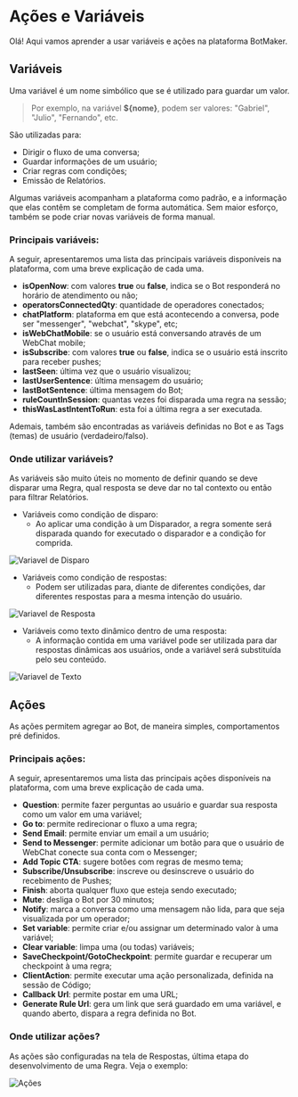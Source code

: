 # Ações e Variáveis

Olá! Aqui vamos aprender a usar variáveis e ações na plataforma BotMaker.

## Variáveis
Uma variável é um nome simbólico que se é utilizado para guardar um valor. 

> Por exemplo, na variável **${nome}**, podem ser valores: "Gabriel", "Julio", "Fernando", etc.

São utilizadas para:
- Dirigir o fluxo de uma conversa;
- Guardar informações de um usuário;
- Criar regras com condições;
- Emissão de Relatórios.

Algumas variáveis acompanham a plataforma como padrão, e a informação que elas contêm se completam de forma automática. Sem maior esforço, também se pode criar novas variáveis de forma manual.

### Principais variáveis:

A seguir, apresentaremos uma lista das principais variáveis disponíveis na plataforma, com uma breve explicação de cada uma.

- **isOpenNow**: com valores **true** ou **false**, indica se o Bot responderá no horário de atendimento ou não;
- **operatorsConnectedQty**: quantidade de operadores conectados;
- **chatPlatform**: plataforma em que está acontecendo a conversa, pode ser "messenger", "webchat", "skype", etc;
- **isWebChatMobile**: se o usuário está conversando através de um WebChat mobile;
- **isSubscribe**: com valores **true** ou **false**, indica se o usuário está inscrito para receber pushes;
- **lastSeen**: última vez que o usuário visualizou;
- **lastUserSentence**: última mensagem do usuário;
- **lastBotSentence**: última mensagem do Bot;
- **ruleCountInSession**: quantas vezes foi disparada uma regra na sessão;
- **thisWasLastIntentToRun**: esta foi a última regra a ser executada.

Ademais, também são encontradas as variáveis definidas no Bot e as Tags (temas) de usuário (verdadeiro/falso).

### Onde utilizar variáveis?

As variáveis são muito úteis no momento de definir quando se deve disparar uma Regra, qual resposta se deve dar no tal contexto ou então para filtrar Relatórios.

- Variáveis como condição de disparo:
	- Ao aplicar uma condição à um Disparador, a regra somente será disparada quando for executado o disparador e a condição for comprida. 

![Variavel de Disparo](https://botmakeradmin.github.io/docs/pt/imagens/VariavelCondicao.png)
	
- Variáveis como condição de respostas:
	- Podem ser utilizadas para, diante de diferentes condições, dar diferentes respostas para a mesma intenção do usuário.

![Variavel de Resposta](https://botmakeradmin.github.io/docs/pt/imagens/VariavelResposta.png)

- Variáveis como texto dinâmico dentro de uma resposta:
	- A informação contida em uma variável pode ser utilizada para dar respostas dinâmicas aos usuários, onde a variável será substituída pelo seu conteúdo.

![Variavel de Texto](https://botmakeradmin.github.io/docs/pt/imagens/VariavelTexto.png)

## Ações

As ações permitem agregar ao Bot, de maneira simples, comportamentos pré definidos.

### Principais ações:
A seguir, apresentaremos uma lista das principais ações disponíveis na plataforma, com uma breve explicação de cada uma.

- **Question**: permite fazer perguntas ao usuário e guardar sua resposta como um valor em uma variável;
- **Go to**: permite redirecionar o fluxo a uma regra;
- **Send Email**: permite enviar um email a um usuário;
- **Send to Messenger**: permite adicionar um botão para que o usuário de WebChat conecte sua conta com o Messenger;
- **Add Topic CTA**: sugere botões com regras de mesmo tema;
- **Subscribe/Unsubscribe**: inscreve ou desinscreve o usuário do recebimento de Pushes;
- **Finish**: aborta qualquer fluxo que esteja sendo executado;
- **Mute**: desliga o Bot por 30 minutos;
- **Notify**: marca a conversa como uma mensagem não lida, para que seja visualizada por um operador;
- **Set variable**: permite criar e/ou assignar um determinado valor à uma variável;
- **Clear variable**: limpa uma (ou todas) variáveis;
- **SaveCheckpoint/GotoCheckpoint**: permite guardar e recuperar um checkpoint à uma regra;
- **ClientAction**: permite executar uma ação personalizada, definida na sessão de Código;
- **Callback Url**: permite postar em uma URL;
- **Generate Rule Url**: gera um link que será guardado em uma variável, e quando aberto, dispara a regra definida no Bot.

### Onde utilizar ações?

As ações são configuradas na tela de Respostas, última etapa do desenvolvimento de uma Regra. Veja o exemplo:

![Ações](https://botmakeradmin.github.io/docs/pt/imagens/Acoes.png)
<!--stackedit_data:
eyJoaXN0b3J5IjpbNjAwMDAzMTk4LDE0MDAyMzA0NCw0MTY2Mj
g5MDAsLTE5MzAyMzk2NDcsLTczNDgyOTQyOSwtOTM4NjE4Nzgx
LDg3NzUyNTU3N119
-->
